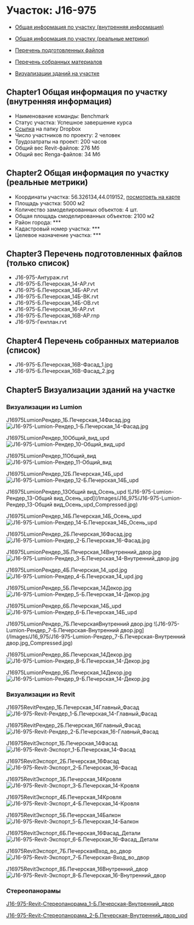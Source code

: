 # Участок: J16-975

* [Общая информация по участку (внутренняя информация)](#Chapter1)

* [Общая информация по участку (реальные метрики)](#Chapter2)

* [Перечень подготовленных файлов](#Chapter3)

* [Перечень собранных материалов](#Chapter4)

* [Визуализации зданий на участке](#Chapter5)

## <a id="test">Chapter1</a> Общая информация по участку (внутренняя информация)
+ Наименование команды: Benchmark
+ Статус участка: Успешное завершение курса
+ [Ссылка](https://www.dropbox.com/sh/wvvgv1nw1iqred9/AADwH1imGjJGfCPN0uyHoY4ka/J16_975?dl=0) на папку Dropbox
+ Число участников по проекту: 2 человек
+ Трудозатраты на проект: 200 часов
+ Общий вес Revit-файлов: 276 Мб
+ Общий вес Renga-файлов: 34 Мб
## <a id="test">Chapter2</a> Общая информация по участку (реальные метрики)
+ Координаты участка: 56.326134,44.019152, [посмотреть на карте](https://yandex.ru/maps/47/nizhny-novgorod/?ll=56.326134%2C44.019152&z=19)
+ Площадь участка: 5000 м2
+ Количество замоделированных объектов: 4 шт.
+ Общая площадь смоделированных объектов: 2100 м2
+ Район города: *** 
+ Кадастровый номер участка: *** 
+ Целевое назначение участка: *** 
## <a id="test">Chapter3</a> Перечень подготовленных файлов (только список)
+ J16-975-Антураж.rvt
+ J16-975-Б.Печерская_14-АР.rvt
+ J16-975-Б.Печерская_14Б-АР.rvt
+ J16-975-Б.Печерская_14Б-ВК.rvt
+ J16-975-Б.Печерская_14Б-ОВ.rvt
+ J16-975-Б.Печерская_16-АР.rvt
+ J16-975-Б.Печерская_16В-АР.rnp
+ J16-975-Генплан.rvt
## <a id="test">Chapter4</a> Перечень собранных материалов (список)
+ J16-975-Б.Печерская_16В-Фасад_1.jpg
+ J16-975-Б.Печерская_16В-Фасад_2.jpg
## <a id="test">Chapter5</a> Визуализации зданий на участке
### Визуализации из Lumion
J16975LumionРендер_1Б.Печерская_14Фасад.jpg
![J16-975-Lumion-Рендер_1-Б.Печерская_14-Фасад.jpg](/Images/J16_975/J16-975-Lumion-Рендер_1-Б.Печерская_14-Фасад.jpg_Compressed.jpg)

J16975LumionРендер_10Общий_вид_upd
![J16-975-Lumion-Рендер_10-Общий_вид_upd](/Images/J16_975/J16-975-Lumion-Рендер_10-Общий_вид_upd_Compressed.jpg)

J16975LumionРендер_11Общий_вид
![J16-975-Lumion-Рендер_11-Общий_вид](/Images/J16_975/J16-975-Lumion-Рендер_11-Общий_вид_Compressed.jpg)

J16975LumionРендер_12Б.Печерская_14Б_upd
![J16-975-Lumion-Рендер_12-Б.Печерская_14Б_upd](/Images/J16_975/J16-975-Lumion-Рендер_12-Б.Печерская_14Б_upd_Compressed.jpg)

J16975LumionРендер_13Общий вид_Осень_upd
![J16-975-Lumion-Рендер_13-Общий вид_Осень_upd](/Images/J16_975/J16-975-Lumion-Рендер_13-Общий вид_Осень_upd_Compressed.jpg)

J16975LumionРендер_14Б.Печерская_14Б_Осень_upd
![J16-975-Lumion-Рендер_14-Б.Печерская_14Б_Осень_upd](/Images/J16_975/J16-975-Lumion-Рендер_14-Б.Печерская_14Б_Осень_upd_Compressed.jpg)

J16975LumionРендер_2Б.Печерская_16Фасад.jpg
![J16-975-Lumion-Рендер_2-Б.Печерская_16-Фасад.jpg](/Images/J16_975/J16-975-Lumion-Рендер_2-Б.Печерская_16-Фасад.jpg_Compressed.jpg)

J16975LumionРендер_3Б.Печерская_14Внутренний_двор.jpg
![J16-975-Lumion-Рендер_3-Б.Печерская_14-Внутренний_двор.jpg](/Images/J16_975/J16-975-Lumion-Рендер_3-Б.Печерская_14-Внутренний_двор.jpg_Compressed.jpg)

J16975LumionРендер_4Б.Печерская_14_upd.jpg
![J16-975-Lumion-Рендер_4-Б.Печерская_14_upd.jpg](/Images/J16_975/J16-975-Lumion-Рендер_4-Б.Печерская_14_upd.jpg_Compressed.jpg)

J16975LumionРендер_5Б.Печерская_14Декор.jpg
![J16-975-Lumion-Рендер_5-Б.Печерская_14-Декор.jpg](/Images/J16_975/J16-975-Lumion-Рендер_5-Б.Печерская_14-Декор.jpg_Compressed.jpg)

J16975LumionРендер_6Б.Печерская_14Б_upd
![J16-975-Lumion-Рендер_6-Б.Печерская_14Б_upd](/Images/J16_975/J16-975-Lumion-Рендер_6-Б.Печерская_14Б_upd_Compressed.jpg)

J16975LumionРендер_7Б.ПечерскаяВнутренний двор.jpg
![J16-975-Lumion-Рендер_7-Б.Печерская-Внутренний двор.jpg](/Images/J16_975/J16-975-Lumion-Рендер_7-Б.Печерская-Внутренний двор.jpg_Compressed.jpg)

J16975LumionРендер_8Б.Печерская_14Декор.jpg
![J16-975-Lumion-Рендер_8-Б.Печерская_14-Декор.jpg](/Images/J16_975/J16-975-Lumion-Рендер_8-Б.Печерская_14-Декор.jpg_Compressed.jpg)

J16975LumionРендер_9Б.Печерская_14Декор.jpg
![J16-975-Lumion-Рендер_9-Б.Печерская_14-Декор.jpg](/Images/J16_975/J16-975-Lumion-Рендер_9-Б.Печерская_14-Декор.jpg_Compressed.jpg)

### Визуализации из Revit
J16975RevitРендер_1Б.Печерская_14Главный_Фасад
![J16-975-Revit-Рендер_1-Б.Печерская_14-Главный_Фасад](/Images/J16_975/J16-975-Revit-Рендер_1-Б.Печерская_14-Главный_Фасад_Compressed.jpg)

J16975RevitРендер_2Б.Печерская_16Главный_Фасад
![J16-975-Revit-Рендер_2-Б.Печерская_16-Главный_Фасад](/Images/J16_975/J16-975-Revit-Рендер_2-Б.Печерская_16-Главный_Фасад_Compressed.jpg)

J16975RevitЭкспорт_1Б.Печерская_14Фасад
![J16-975-Revit-Экспорт_1-Б.Печерская_14-Фасад](/Images/J16_975/J16-975-Revit-Экспорт_1-Б.Печерская_14-Фасад_Compressed.jpg)

J16975RevitЭкспорт_2Б.Печерская_16Фасад
![J16-975-Revit-Экспорт_2-Б.Печерская_16-Фасад](/Images/J16_975/J16-975-Revit-Экспорт_2-Б.Печерская_16-Фасад_Compressed.jpg)

J16975RevitЭкспорт_3Б.Печерская_14Кровля
![J16-975-Revit-Экспорт_3-Б.Печерская_14-Кровля](/Images/J16_975/J16-975-Revit-Экспорт_3-Б.Печерская_14-Кровля_Compressed.jpg)

J16975RevitЭкспорт_4Б.Печерская_14Кровля
![J16-975-Revit-Экспорт_4-Б.Печерская_14-Кровля](/Images/J16_975/J16-975-Revit-Экспорт_4-Б.Печерская_14-Кровля_Compressed.jpg)

J16975RevitЭкспорт_5Б.Печерская_14Балкон
![J16-975-Revit-Экспорт_5-Б.Печерская_14-Балкон](/Images/J16_975/J16-975-Revit-Экспорт_5-Б.Печерская_14-Балкон_Compressed.jpg)

J16975RevitЭкспорт_6Б.Печерская_16Фасад_Детали
![J16-975-Revit-Экспорт_6-Б.Печерская_16-Фасад_Детали](/Images/J16_975/J16-975-Revit-Экспорт_6-Б.Печерская_16-Фасад_Детали_Compressed.jpg)

J16975RevitЭкспорт_7Б.ПечерскаяВход_во_двор
![J16-975-Revit-Экспорт_7-Б.Печерская-Вход_во_двор](/Images/J16_975/J16-975-Revit-Экспорт_7-Б.Печерская-Вход_во_двор_Compressed.jpg)

J16975RevitЭкспорт_8Б.Печерская_16Внутренний_двор
![J16-975-Revit-Экспорт_8-Б.Печерская_16-Внутренний_двор](/Images/J16_975/J16-975-Revit-Экспорт_8-Б.Печерская_16-Внутренний_двор_Compressed.jpg)

### Стереопанорамы
[J16-975-Revit-Стереопанорама_1-Б.Печерская-Внутренний_двор](https://pano.autodesk.com/pano.html?url=jpgs/a0e69d21-7fb6-419f-bfc6-9053a0ae5b5b&version=2)

[J16-975-Revit-Стереопанорама_2-Б.Печерская-Внутренний_двор_upd](https://pano.autodesk.com/pano.html?url=jpgs/f23fe16c-f569-42f3-b8f6-4046b6b3fe9a&version=2)

